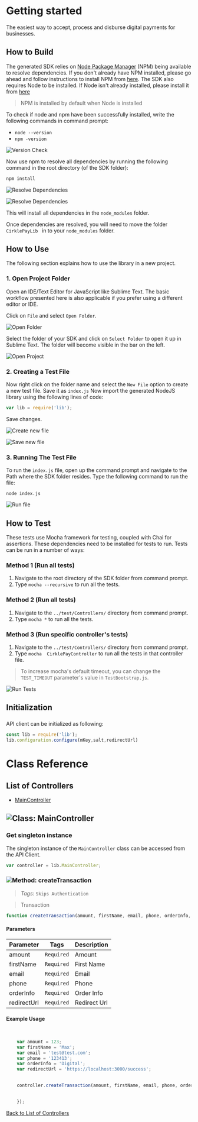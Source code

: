 # Getting started

The easiest way to accept, process and disburse digital payments for businesses.

## How to Build

The generated SDK relies on [Node Package Manager](https://www.npmjs.com/) (NPM) being available to resolve dependencies. If you don't already have NPM installed, please go ahead and follow instructions to install NPM from [here](https://nodejs.org/en/download/).
The SDK also requires Node to be installed. If Node isn't already installed, please install it from [here](https://nodejs.org/en/download/)
> NPM is installed by default when Node is installed

To check if node and npm have been successfully installed, write the following commands in command prompt:

* `node --version`
* `npm -version`

![Version Check](https://apidocs.io/illustration/nodejs?step=versionCheck&workspaceFolder=CirklePay-Node)

Now use npm to resolve all dependencies by running the following command in the root directory (of the SDK folder):

```bash
npm install
```

![Resolve Dependencies](https://apidocs.io/illustration/nodejs?step=resolveDependency1&workspaceFolder=CirklePay-Node)

![Resolve Dependencies](https://apidocs.io/illustration/nodejs?step=resolveDependency2)

This will install all dependencies in the `node_modules` folder.

Once dependencies are resolved, you will need to move the folder `CirklePayLib ` in to your `node_modules` folder.

## How to Use

The following section explains how to use the library in a new project.

### 1. Open Project Folder
Open an IDE/Text Editor for JavaScript like Sublime Text. The basic workflow presented here is also applicable if you prefer using a different editor or IDE.

Click on `File` and select `Open Folder`.

![Open Folder](https://apidocs.io/illustration/nodejs?step=openFolder)

Select the folder of your SDK and click on `Select Folder` to open it up in Sublime Text. The folder will become visible in the bar on the left.

![Open Project](https://apidocs.io/illustration/nodejs?step=openProject&workspaceFolder=CirklePay-Node)

### 2. Creating a Test File

Now right click on the folder name and select the `New File` option to create a new test file. Save it as `index.js` Now import the generated NodeJS library using the following lines of code:

```js
var lib = require('lib');
```

Save changes.

![Create new file](https://apidocs.io/illustration/nodejs?step=createNewFile&workspaceFolder=CirklePay-Node)

![Save new file](https://apidocs.io/illustration/nodejs?step=saveNewFile&workspaceFolder=CirklePay-Node)

### 3. Running The Test File

To run the `index.js` file, open up the command prompt and navigate to the Path where the SDK folder resides. Type the following command to run the file:

```
node index.js
```

![Run file](https://apidocs.io/illustration/nodejs?step=runProject&workspaceFolder=CirklePay-Node)


## How to Test

These tests use Mocha framework for testing, coupled with Chai for assertions. These dependencies need to be installed for tests to run.
Tests can be run in a number of ways:

### Method 1 (Run all tests)

1. Navigate to the root directory of the SDK folder from command prompt.
2. Type `mocha --recursive` to run all the tests.

### Method 2 (Run all tests)

1. Navigate to the `../test/Controllers/` directory from command prompt.
2. Type `mocha *` to run all the tests.

### Method 3 (Run specific controller's tests)

1. Navigate to the `../test/Controllers/` directory from command prompt.
2. Type `mocha  CirklePayController`  to run all the tests in that controller file.

> To increase mocha's default timeout, you can change the `TEST_TIMEOUT` parameter's value in `TestBootstrap.js`.

![Run Tests](https://apidocs.io/illustration/nodejs?step=runTests&controllerName=CirklePayController)

## Initialization

### 

API client can be initialized as following:

```JavaScript
const lib = require('lib');
lib.configuration.configure(mKey,salt,redirectUrl)

```



# Class Reference

## <a name="list_of_controllers"></a>List of Controllers

* [MainController](#main_controller)

## <a name="main_controller"></a>![Class: ](https://apidocs.io/img/class.png ".MainController") MainController

### Get singleton instance

The singleton instance of the ``` MainController ``` class can be accessed from the API Client.

```javascript
var controller = lib.MainController;
```

### <a name="create_transaction"></a>![Method: ](https://apidocs.io/img/method.png ".MainController.createTransaction") createTransaction

> *Tags:*  ``` Skips Authentication ``` 

> Transaction


```javascript
function createTransaction(amount, firstName, email, phone, orderInfo, configuration callback)
```
#### Parameters

| Parameter | Tags | Description |
|-----------|------|-------------|
| amount |  ``` Required ```  | Amount |
| firstName |  ``` Required ```  | First Name |
| email |  ``` Required ```  | Email |
| phone |  ``` Required ```  | Phone |
| orderInfo |  ``` Required ```  | Order Info |
| redirectUrl |  ``` Required ```  | Redirect Url |




#### Example Usage

```javascript

   
    var amount = 123;
    var firstName = 'Max';
    var email = 'test@test.com';
    var phone = '123413';
    var orderInfo = 'Digital';
    var redirectUrl = 'https://localhost:3000/success';
   

    controller.createTransaction(amount, firstName, email, phone, orderInfo, configuration function(error, response, context) {

    
    });
```



[Back to List of Controllers](#list_of_controllers)



